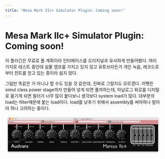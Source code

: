 ```yaml
---
title: "Mesa Mark IIc+ Simulator Plugin: Coming soon!"
---
```

# Mesa Mark IIc+ Simulator Plugin: Coming soon!


이 플러긴은 무료로 풀 계획이라 인터페이스를 오리지널과 유사하게 만들어봤다. 여러 가지로 테스트 중인데 실물 앰프를 가지고 있지 않고 유튜브라든가 개인 녹음, 레코드로부터 힌트를 얻고 있는 중이라 쉽지 않다. 




그림만 똑같은 거 아니냐 할 수도 있을 것 같은데, 진짜로 그럴지도 모르겠다. 어쨋든 simul class power stage까지 만들어 넣게 되면 풀까하는데, 아날로그 회로를 디지털로 옮기게 되면 필터가 너무 많이 붙다보니 생각보다 system load가 많다. 대부분의 load는 filter때문에 붙는 load이다. load를 낮추기 위해서 assembly를 써야하나 말아야 하나 고려하는 중이다. 



![image](/assets/images/ce319091ef778f74a1996b0273b8b336.png)





